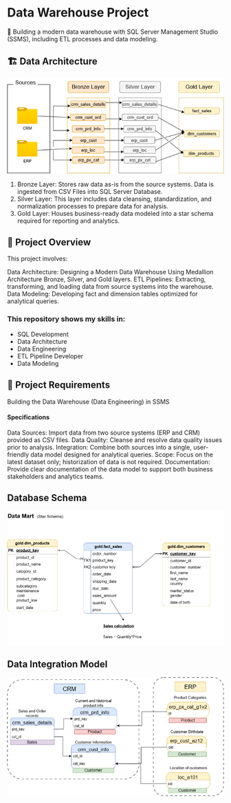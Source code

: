# Data Warehouse Project
🚀 Building a modern data warehouse with SQL Server Management Studio (SSMS), including ETL processes and data modeling. 



## 🏗  Data Architecture 


![The data architecture for this project follows Medallion Architecture Bronze, Silver, and Gold layers](docs/data_flow_diagram.png)

1. Bronze Layer: Stores raw data as-is from the source systems. Data is ingested from CSV Files into SQL Server Database.
2. Silver Layer: This layer includes data cleansing, standardization, and normalization processes to prepare data for analysis.
3. Gold Layer: Houses business-ready data modeled into a star schema required for reporting and analytics.

## 📖 Project Overview
This project involves:

Data Architecture: Designing a Modern Data Warehouse Using Medallion Architecture Bronze, Silver, and Gold layers.
ETL Pipelines: Extracting, transforming, and loading data from source systems into the warehouse.
Data Modeling: Developing fact and dimension tables optimized for analytical queries.


### This repository shows my skills in: 

- SQL Development
- Data Architecture
- Data Engineering
- ETL Pipeline Developer
- Data Modeling


## 🎯 Project Requirements

Building the Data Warehouse (Data Engineering) in SSMS

#### Specifications

Data Sources: Import data from two source systems (ERP and CRM) provided as CSV files.
Data Quality: Cleanse and resolve data quality issues prior to analysis.
Integration: Combine both sources into a single, user-friendly data model designed for analytical queries.
Scope: Focus on the latest dataset only; historization of data is not required.
Documentation: Provide clear documentation of the data model to support both business stakeholders and analytics teams.



## Database Schema
![Database Schema: Star Schema](docs/star_schema_model.png)



## Data Integration Model
![Database Schema: Star Schema](docs/Integration_model.png)



